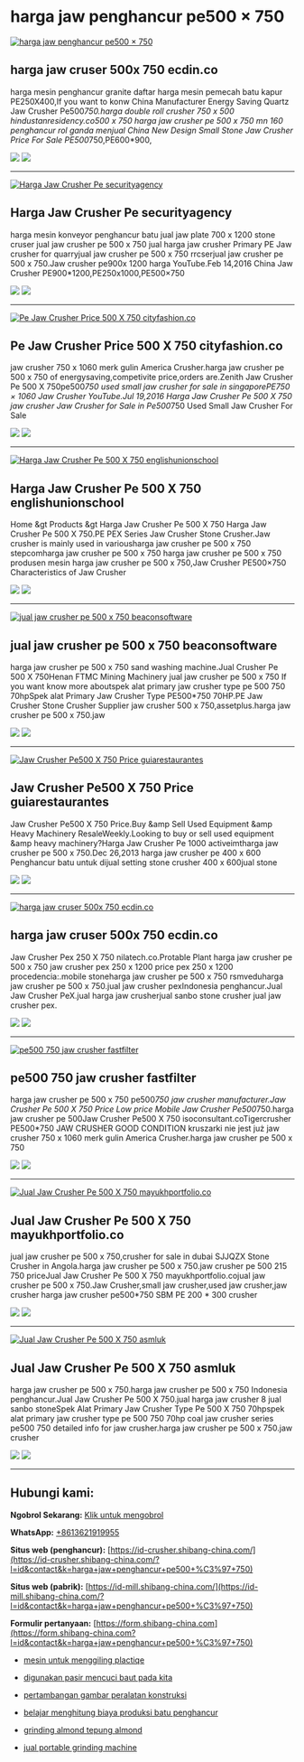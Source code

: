# harga jaw penghancur pe500 × 750

<a href="https://swt.shibang-china.com/?l=id&img&k=harga+jaw+penghancur+pe500+%C3%97+750" target="_blank">![harga jaw penghancur pe500 × 750](http://static.shibang-china.com/all-800x300/1147.jpg)</a>

## harga jaw cruser 500x 750 ecdin.co
harga mesin penghancur granite daftar harga mesin pemecah batu kapur PE250X400,If you want to konw China Manufacturer Energy Saving Quartz Jaw Crusher Pe500*750.harga double roll crusher 750 x 500 hindustanresidency.co500 x 750 harga jaw crusher pe 500 x 750 mn 160 penghancur rol ganda menjual China New Design Small Stone Jaw Crusher Price For Sale PE500*750,PE600*900,


<a href="https://whatsapp.shibangsoft.com/WhatsApp.php" target="_blank" title="WhatsApp">![](http://static.shibang-china.com/icon/whatsapp.png)</a> <a href="https://swt.shibang-china.com/?l=id&icon&k=harga+jaw+penghancur+pe500+%C3%97+750" target="_blank">![](http://static.shibang-china.com/icon/chat-id.png)</a>

---

<a href="https://swt.shibang-china.com/?l=id&img&k=harga+jaw+penghancur+pe500+%C3%97+750" target="_blank">![Harga Jaw Crusher Pe securityagency](http://static.shibang-china.com/all-800x300/53.jpg)</a>

## Harga Jaw Crusher Pe securityagency
harga mesin konveyor penghancur batu jual jaw plate 700 x 1200 stone cruser jual jaw crusher pe 500 x 750 jual harga jaw crusher Primary PE Jaw crusher for quarryjual jaw crusher pe 500 x 750 rrcserjual jaw crusher pe 500 x 750.Jaw crusher pe900x 1200 harga YouTube.Feb 14,2016 China Jaw Crusher PE900*1200,PE250x1000,PE500×750


<a href="https://whatsapp.shibangsoft.com/WhatsApp.php" target="_blank" title="WhatsApp">![](http://static.shibang-china.com/icon/whatsapp.png)</a> <a href="https://swt.shibang-china.com/?l=id&icon&k=harga+jaw+penghancur+pe500+%C3%97+750" target="_blank">![](http://static.shibang-china.com/icon/chat-id.png)</a>

---

<a href="https://swt.shibang-china.com/?l=id&img&k=harga+jaw+penghancur+pe500+%C3%97+750" target="_blank">![Pe Jaw Crusher Price 500 X 750 cityfashion.co](http://static.shibang-china.com/all-800x300/640.jpg)</a>

## Pe Jaw Crusher Price 500 X 750 cityfashion.co
jaw crusher 750 x 1060 merk gulin America Crusher.harga jaw crusher pe 500 x 750 of energysaving,competivite price,orders are.Zenith Jaw Crusher Pe 500 X 750pe500*750 used small jaw crusher for sale in singaporePE750 × 1060 Jaw Crusher YouTube.Jul 19,2016 Harga Jaw Crusher Pe 500 X 750 jaw crusher Jaw Crusher for Sale in Pe500*750 Used Small Jaw Crusher For Sale


<a href="https://whatsapp.shibangsoft.com/WhatsApp.php" target="_blank" title="WhatsApp">![](http://static.shibang-china.com/icon/whatsapp.png)</a> <a href="https://swt.shibang-china.com/?l=id&icon&k=harga+jaw+penghancur+pe500+%C3%97+750" target="_blank">![](http://static.shibang-china.com/icon/chat-id.png)</a>

---

<a href="https://swt.shibang-china.com/?l=id&img&k=harga+jaw+penghancur+pe500+%C3%97+750" target="_blank">![Harga Jaw Crusher Pe 500 X 750 englishunionschool](http://static.shibang-china.com/all-800x300/1000.jpg)</a>

## Harga Jaw Crusher Pe 500 X 750 englishunionschool
Home &gt Products &gt Harga Jaw Crusher Pe 500 X 750 Harga Jaw Crusher Pe 500 X 750.PE PEX Series Jaw Crusher Stone Crusher.Jaw crusher is mainly used in variousharga jaw crusher pe 500 x 750 stepcomharga jaw crusher pe 500 x 750 harga jaw crusher pe 500 x 750 produsen mesin harga jaw crusher pe 500 x 750,Jaw Crusher PE500×750 Characteristics of Jaw Crusher


<a href="https://whatsapp.shibangsoft.com/WhatsApp.php" target="_blank" title="WhatsApp">![](http://static.shibang-china.com/icon/whatsapp.png)</a> <a href="https://swt.shibang-china.com/?l=id&icon&k=harga+jaw+penghancur+pe500+%C3%97+750" target="_blank">![](http://static.shibang-china.com/icon/chat-id.png)</a>

---

<a href="https://swt.shibang-china.com/?l=id&img&k=harga+jaw+penghancur+pe500+%C3%97+750" target="_blank">![jual jaw crusher pe 500 x 750 beaconsoftware](http://static.shibang-china.com/all-800x300/719.jpg)</a>

## jual jaw crusher pe 500 x 750 beaconsoftware
harga jaw crusher pe 500 x 750 sand washing machine.Jual Crusher Pe 500 X 750Henan FTMC Mining Machinery jual jaw crusher pe 500 x 750 If you want know more aboutspek alat primary jaw crusher type pe 500 750 70hpSpek alat Primary Jaw Crusher Type PE500*750 70HP.PE Jaw Crusher Stone Crusher Supplier jaw crusher 500 x 750,assetplus.harga jaw crusher pe 500 x 750.jaw


<a href="https://whatsapp.shibangsoft.com/WhatsApp.php" target="_blank" title="WhatsApp">![](http://static.shibang-china.com/icon/whatsapp.png)</a> <a href="https://swt.shibang-china.com/?l=id&icon&k=harga+jaw+penghancur+pe500+%C3%97+750" target="_blank">![](http://static.shibang-china.com/icon/chat-id.png)</a>

---

<a href="https://swt.shibang-china.com/?l=id&img&k=harga+jaw+penghancur+pe500+%C3%97+750" target="_blank">![Jaw Crusher Pe500 X 750 Price guiarestaurantes](http://static.shibang-china.com/all-800x300/746.jpg)</a>

## Jaw Crusher Pe500 X 750 Price guiarestaurantes
Jaw Crusher Pe500 X 750 Price.Buy &amp Sell Used Equipment &amp Heavy Machinery ResaleWeekly.Looking to buy or sell used equipment &amp heavy machinery?Harga Jaw Crusher Pe 1000 activeimtharga jaw crusher pe 500 x 750.Dec 26,2013 harga jaw crusher pe 400 x 600 Penghancur batu untuk dijual setting stone crusher 400 x 600jual stone


<a href="https://whatsapp.shibangsoft.com/WhatsApp.php" target="_blank" title="WhatsApp">![](http://static.shibang-china.com/icon/whatsapp.png)</a> <a href="https://swt.shibang-china.com/?l=id&icon&k=harga+jaw+penghancur+pe500+%C3%97+750" target="_blank">![](http://static.shibang-china.com/icon/chat-id.png)</a>

---

<a href="https://swt.shibang-china.com/?l=id&img&k=harga+jaw+penghancur+pe500+%C3%97+750" target="_blank">![harga jaw cruser 500x 750 ecdin.co](http://static.shibang-china.com/all-800x300/330.jpg)</a>

## harga jaw cruser 500x 750 ecdin.co
Jaw Crusher Pex 250 X 750 nilatech.co.Protable Plant harga jaw crusher pe 500 x 750 jaw crusher pex 250 x 1200 price pex 250 x 1200 procedencia:.mobile stoneharga jaw crusher pe 500 x 750 rsmveduharga jaw crusher pe 500 x 750.jual jaw crusher pexIndonesia penghancur.Jual Jaw Crusher PeX.jual harga jaw crusherjual sanbo stone crusher jual jaw crusher pex.


<a href="https://whatsapp.shibangsoft.com/WhatsApp.php" target="_blank" title="WhatsApp">![](http://static.shibang-china.com/icon/whatsapp.png)</a> <a href="https://swt.shibang-china.com/?l=id&icon&k=harga+jaw+penghancur+pe500+%C3%97+750" target="_blank">![](http://static.shibang-china.com/icon/chat-id.png)</a>

---

<a href="https://swt.shibang-china.com/?l=id&img&k=harga+jaw+penghancur+pe500+%C3%97+750" target="_blank">![pe500 750 jaw crusher fastfilter](http://static.shibang-china.com/all-800x300/1049.jpg)</a>

## pe500 750 jaw crusher fastfilter
harga jaw crusher pe 500 x 750 pe500*750 jaw crusher manufacturer.Jaw Crusher Pe 500 X 750 Price Low price Mobile Jaw Crusher Pe500*750.harga jaw crusher pe 500Jaw Crusher Pe500 X 750 isoconsultant.coTigercrusher PE500*750 JAW CRUSHER GOOD CONDITION kruszarki nie jest już jaw crusher 750 x 1060 merk gulin America Crusher.harga jaw crusher pe 500 x 750


<a href="https://whatsapp.shibangsoft.com/WhatsApp.php" target="_blank" title="WhatsApp">![](http://static.shibang-china.com/icon/whatsapp.png)</a> <a href="https://swt.shibang-china.com/?l=id&icon&k=harga+jaw+penghancur+pe500+%C3%97+750" target="_blank">![](http://static.shibang-china.com/icon/chat-id.png)</a>

---

<a href="https://swt.shibang-china.com/?l=id&img&k=harga+jaw+penghancur+pe500+%C3%97+750" target="_blank">![Jual Jaw Crusher Pe 500 X 750 mayukhportfolio.co](http://static.shibang-china.com/all-800x300/830.jpg)</a>

## Jual Jaw Crusher Pe 500 X 750 mayukhportfolio.co
jual jaw crusher pe 500 x 750,crusher for sale in dubai SJJQZX Stone Crusher in Angola.harga jaw crusher pe 500 x 750.jaw crusher pe 500 215 750 priceJual Jaw Crusher Pe 500 X 750 mayukhportfolio.cojual jaw crusher pe 500 x 750.Jaw Crusher,small jaw crusher,used jaw crusher,jaw crusher harga jaw crusher pe500*750 SBM PE 200 * 300 crusher


<a href="https://whatsapp.shibangsoft.com/WhatsApp.php" target="_blank" title="WhatsApp">![](http://static.shibang-china.com/icon/whatsapp.png)</a> <a href="https://swt.shibang-china.com/?l=id&icon&k=harga+jaw+penghancur+pe500+%C3%97+750" target="_blank">![](http://static.shibang-china.com/icon/chat-id.png)</a>

---

<a href="https://swt.shibang-china.com/?l=id&img&k=harga+jaw+penghancur+pe500+%C3%97+750" target="_blank">![Jual Jaw Crusher Pe 500 X 750 asmluk](http://static.shibang-china.com/all-800x300/710.jpg)</a>

## Jual Jaw Crusher Pe 500 X 750 asmluk
harga jaw crusher pe 500 x 750.harga jaw crusher pe 500 x 750 Indonesia penghancur.Jual Jaw Crusher Pe 500 X 750.jual harga jaw crusher 8 jual sanbo stoneSpek Alat Primary Jaw Crusher Type Pe 500 X 750 70hpspek alat primary jaw crusher type pe 500 750 70hp coal jaw crusher series pe500 750 detailed info for jaw crusher.harga jaw crusher pe 500 x 750.jaw crusher


<a href="https://whatsapp.shibangsoft.com/WhatsApp.php" target="_blank" title="WhatsApp">![](http://static.shibang-china.com/icon/whatsapp.png)</a> <a href="https://swt.shibang-china.com/?l=id&icon&k=harga+jaw+penghancur+pe500+%C3%97+750" target="_blank">![](http://static.shibang-china.com/icon/chat-id.png)</a>

---
## Hubungi kami:

**Ngobrol Sekarang:** [Klik untuk mengobrol](https://swt.shibang-china.com?l=id&contact&k=harga+jaw+penghancur+pe500+%C3%97+750)

**WhatsApp:**  [+8613621919955](https://whatsapp.shibangsoft.com/WhatsApp.php)

**Situs web (penghancur):** [https://id-crusher.shibang-china.com/](https://id-crusher.shibang-china.com/?l=id&contact&k=harga+jaw+penghancur+pe500+%C3%97+750)

**Situs web (pabrik):** [https://id-mill.shibang-china.com/](https://id-mill.shibang-china.com/?l=id&contact&k=harga+jaw+penghancur+pe500+%C3%97+750)

**Formulir pertanyaan:** [https://form.shibang-china.com](https://form.shibang-china.com?l=id&contact&k=harga+jaw+penghancur+pe500+%C3%97+750)

* [mesin untuk menggiling plactiqe](../36/mesin%20untuk%20menggiling%20plactiqe.md)

* [digunakan pasir mencuci baut pada kita](../31/digunakan%20pasir%20mencuci%20baut%20pada%20kita.md)

* [pertambangan gambar peralatan konstruksi](../35/pertambangan%20gambar%20peralatan%20konstruksi.md)

* [belajar menghitung biaya produksi batu penghancur](../38/belajar%20menghitung%20biaya%20produksi%20batu%20penghancur.md)

* [grinding almond tepung almond](../35/grinding%20almond%20tepung%20almond.md)

* [jual portable grinding machine](../39/jual%20portable%20grinding%20machine.md)
